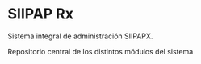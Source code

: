 # SIIPAP Rx
Sistema integral de administración SIIPAPX.

Repositorio central de los distintos módulos del sistema
